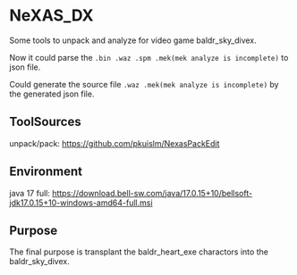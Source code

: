 # NeXAS_DX
Some tools to unpack and analyze for video game baldr_sky_divex.

Now it could parse the 
`.bin .waz .spm .mek(mek analyze is incomplete)`
to json file.

Could generate the source file
`.waz .mek(mek analyze is incomplete)`
by the generated json file.

## ToolSources
unpack/pack: https://github.com/pkuislm/NexasPackEdit

## Environment
java 17 full: https://download.bell-sw.com/java/17.0.15+10/bellsoft-jdk17.0.15+10-windows-amd64-full.msi

## Purpose
The final purpose is transplant the baldr_heart_exe charactors into the baldr_sky_divex.
